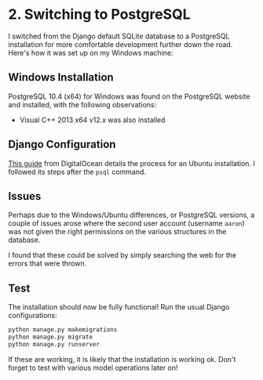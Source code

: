 # 2. Switching to PostgreSQL

I switched from the Django default SQLite database to a PostgreSQL installation for more comfortable development further down the road. Here's  how it was set up on my Windows machine:

## Windows Installation

PostgreSQL 10.4 (x64) for Windows was found on the PostgreSQL website and installed, with the following observations:

- Visual C++ 2013 x64 v12.x was also installed

## Django Configuration

[This guide](https://www.digitalocean.com/community/tutorials/how-to-use-postgresql-with-your-django-application-on-ubuntu-14-04) from DigitalOcean details the process for an Ubuntu installation. I followed its steps after the `psql` command.

## Issues

Perhaps due to the Windows/Ubuntu differences, or PostgreSQL versions, a couple of issues arose where the second user account (username `aaron`) was not given the right permissions on the various structures in the database.

I found that these could be solved by simply searching the web for the errors that were thrown.

## Test

The installation should now be fully functional! Run the usual Django configurations:

```bash
python manage.py makemigrations
python manage.py migrate
python manage.py runserver
```

If these are working, it is likely that the installation is working ok. Don't forget to test with various model operations later on!
